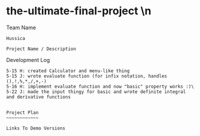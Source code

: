 # the-ultimate-final-project \n

Team Name
~~~~~~~~~
Hussica

Project Name / Description
~~~~~~~~~~~~~~~~~~~~~~~~~~

Development Log
~~~~~~~~~~~~~~~
5-15 H: created Calculator and menu-like thing
5-15 J: wrote evaluate function (for infix notation, handles (),!,%,*,/,+,-)
5-16 H: implement evaluate function and now "basic" property works :)\
5-22 J: made the input thingy for basic and wrote definite integral and derivative functions


Project Plan
~~~~~~~~~~~~

Links To Demo Versions
~~~~~~~~~~~~~~~~~~~~~~